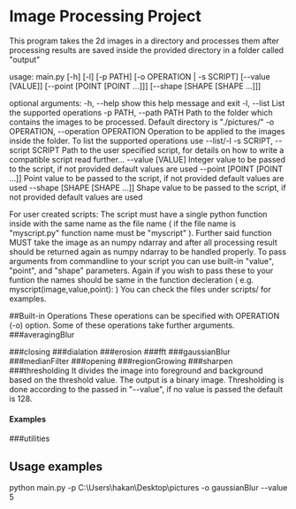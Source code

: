 # Image Processing Project

This program takes the 2d images in a directory and processes them after
processing results are saved inside the provided directory in a folder called
"output"

usage: main.py [-h] [-l] [-p PATH] [-o OPERATION | -s SCRIPT]
               [--value [VALUE]] [--point [POINT [POINT ...]]]
               [--shape [SHAPE [SHAPE ...]]]

optional arguments:
  -h, --help            show this help message and exit
  -l, --list            List the supported operations
  -p PATH, --path PATH  Path to the folder which contains the images to be
                        processed. Default directory is "./pictures/"
  -o OPERATION, --operation OPERATION
                        Operation to be applied to the images inside the
                        folder. To list the supported operations use --list/-l
  -s SCRIPT, --script SCRIPT
                        Path to the user specified script, for details on how
                        to write a compatible script read further...
  --value [VALUE]       Integer value to be passed to the script, if not
                        provided default values are used
  --point [POINT [POINT ...]]
                        Point value to be passed to the script, if not
                        provided default values are used
  --shape [SHAPE [SHAPE ...]]
                        Shape value to be passed to the script, if not
                        provided default values are used

For user created scripts: The script must have a single python function inside
with the same name as the file name ( if the file name is "myscript.py"
function name must be "myscript" ). Further said function MUST take the image
as an numpy ndarray and after all processing result should be returned again
as numpy ndarray to be handled properly. To pass arguments from commandline to
your script you can use built-in "value", "point", and "shape" parameters.
Again if you wish to pass these to your funtion the names should be same in
the function decleration ( e.g. myscript(image,value,point): ) You can check
the files under scripts/ for examples.

##Built-in Operations
	These operations can be specified with OPERATION (-o) option. Some of these operations take further arguments.
###averagingBlur

###closing
###dialation
###erosion
###fft
###gaussianBlur
###medianFilter
###opening
###regionGrowing
###sharpen
###thresholding
It divides the image into foreground and background based on the threshold value. The output is a binary image.
Thresholding is done according to the passed in "--value", if no value is passed the default is 128.
#### Examples
###utilities


## Usage examples
python main.py -p C:\Users\hakan\Desktop\pictures -o gaussianBlur --value 5